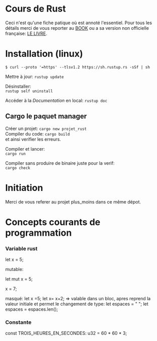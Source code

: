 # Cours de Rust   
Ceci n'est qu'une fiche patique où est annoté l'essentiel. Pour tous les détails merci de vous reporter au [BOOK](https://doc.rust-lang.org/book/) ou a sa version non officielle française: [LE LIVRE](https://jimskapt.github.io/rust-book-fr/title-page.html).   
   
# Installation (linux)   
   
```$ curl --proto '=https' --tlsv1.2 https://sh.rustup.rs -sSf | sh```
   
Mettre à jour:
```rustup update```   
   
Désinstaller:   
```rustup self uninstall```   
   
Accéder à la *Documentation* en local:
```rustup doc```   
## Cargo le paquet manager   
   
Créer un projet:
```cargo new projet_rust```  
Compiler du code:
```cargo build```   
et ainsi verifier les erreurs.   
   
Compiler et lancer:   
```cargo run```   
   
Compiler sans produire de binaire juste pour la verif:   
```cargo check```   
   

# Initiation   
Merci de vous referer au projet plus_moins dans ce même dépot.   
   
# Concepts courants de programmation   
   

### Variable rust   
let x = 5;   

mutable:   

let mut x = 5;   

x = 7;   
   

masqué:
let x =5;
let x= x+2; => valable dans un bloc, apres reprend la valeur initiale et permet le changement de type:
let espaces = "   ";
let espaces = espaces.len();   
   

### Constante   

const TROIS_HEURES_EN_SECONDES: u32 = 60 * 60 * 3;



